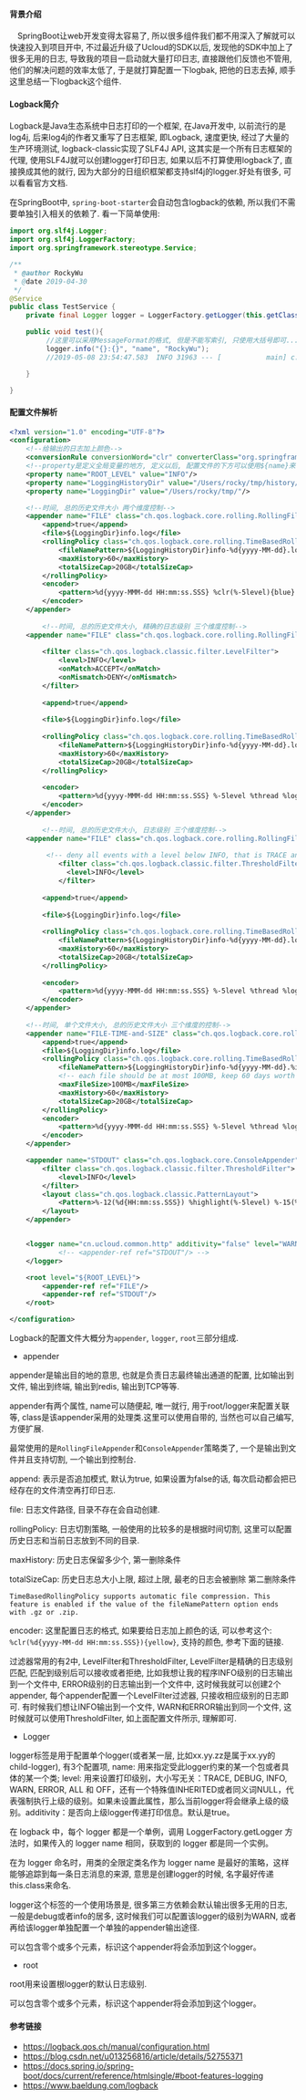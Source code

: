 #### 背景介绍

&emsp;SpringBoot让web开发变得太容易了, 所以很多组件我们都不用深入了解就可以快速投入到项目开中, 不过最近升级了Ucloud的SDK以后, 发现他的SDK中加上了很多无用的日志, 导致我的项目一启动就大量打印日志, 直接跟他们反馈也不管用, 他们的解决问题的效率太低了, 于是就打算配置一下logbak, 把他的日志去掉, 顺手这里总结一下logback这个组件.

#### Logback简介

Logback是Java生态系统中日志打印的一个框架, 在Java开发中, 以前流行的是log4j, 后来log4j的作者又重写了日志框架, 即Logback, 速度更快, 经过了大量的生产环境测试, logback-classic实现了SLF4J API, 这其实是一个所有日志框架的代理, 使用SLF4J就可以创建logger打印日志, 如果以后不打算使用logback了, 直接换成其他的就行, 因为大部分的日组织框架都支持slf4j的logger.好处有很多, 可以看看官方文档.

在SpringBoot中, `spring-boot-starter`会自动包含logback的依赖, 所以我们不需要单独引入相关的依赖了. 看一下简单使用:

```java
import org.slf4j.Logger;
import org.slf4j.LoggerFactory;
import org.springframework.stereotype.Service;

/**
 * @author RockyWu
 * @date 2019-04-30
 */
@Service
public class TestService {
    private final Logger logger = LoggerFactory.getLogger(this.getClass());

    public void test(){
         //这里可以采用MessageFormat的格式, 但是不能写索引, 只使用大括号即可...
         logger.info("{}:{}", "name", "RockyWu");
         //2019-05-08 23:54:47.583  INFO 31963 --- [           main] c.m.d.jumpserver.service.TestService     : name:RockyWu

    }

}

```
 
#### 配置文件解析

```xml
<?xml version="1.0" encoding="UTF-8"?>
<configuration>
    <!--给输出的日志加上颜色-->
    <conversionRule conversionWord="clr" converterClass="org.springframework.boot.logging.logback.ColorConverter" />
    <!--property是定义全局变量的地方, 定义以后, 配置文件的下方可以使用${name}来引用-->
    <property name="ROOT_LEVEL" value="INFO"/>
    <property name="LoggingHistoryDir" value="/Users/rocky/tmp/history/"/>
    <property name="LoggingDir" value="/Users/rocky/tmp/"/>

    <!--时间, 总的历史文件大小 两个维度控制-->
    <appender name="FILE" class="ch.qos.logback.core.rolling.RollingFileAppender">
        <append>true</append>
        <file>${LoggingDir}info.log</file>
        <rollingPolicy class="ch.qos.logback.core.rolling.TimeBasedRollingPolicy">
            <fileNamePattern>${LoggingHistoryDir}info-%d{yyyy-MM-dd}.log</fileNamePattern>
            <maxHistory>60</maxHistory>
            <totalSizeCap>20GB</totalSizeCap>
        </rollingPolicy>
        <encoder>
            <pattern>%d{yyyy-MMM-dd HH:mm:ss.SSS} %clr(%-5level){blue} %thread %clr(%logger:%line){green} %msg%n</pattern>
        </encoder>
    </appender>
    
        <!--时间, 总的历史文件大小, 精确的日志级别 三个维度控制-->
    <appender name="FILE" class="ch.qos.logback.core.rolling.RollingFileAppender">
        
        <filter class="ch.qos.logback.classic.filter.LevelFilter">
            <level>INFO</level>
            <onMatch>ACCEPT</onMatch>
            <onMismatch>DENY</onMismatch>
        </filter>
        
        <append>true</append>
        
        <file>${LoggingDir}info.log</file>
        
        <rollingPolicy class="ch.qos.logback.core.rolling.TimeBasedRollingPolicy">
            <fileNamePattern>${LoggingHistoryDir}info-%d{yyyy-MM-dd}.log</fileNamePattern>
            <maxHistory>60</maxHistory>
            <totalSizeCap>20GB</totalSizeCap>
        </rollingPolicy>
        
        <encoder>
            <pattern>%d{yyyy-MMM-dd HH:mm:ss.SSS} %-5level %thread %logger:%line %msg%n</pattern>
        </encoder>
    </appender>
    
        <!--时间, 总的历史文件大小, 日志级别 三个维度控制-->
    <appender name="FILE" class="ch.qos.logback.core.rolling.RollingFileAppender">
        
		 <!-- deny all events with a level below INFO, that is TRACE and DEBUG -->
		    <filter class="ch.qos.logback.classic.filter.ThresholdFilter">
		      <level>INFO</level>
		    </filter>
        
        <append>true</append>
        
        <file>${LoggingDir}info.log</file>
        
        <rollingPolicy class="ch.qos.logback.core.rolling.TimeBasedRollingPolicy">
            <fileNamePattern>${LoggingHistoryDir}info-%d{yyyy-MM-dd}.log</fileNamePattern>
            <maxHistory>60</maxHistory>
            <totalSizeCap>20GB</totalSizeCap>
        </rollingPolicy>
        
        <encoder>
            <pattern>%d{yyyy-MMM-dd HH:mm:ss.SSS} %-5level %thread %logger:%line %msg%n</pattern>
        </encoder>
    </appender>
    
    <!--时间, 单个文件大小, 总的历史文件大小 三个维度的控制-->
    <appender name="FILE-TIME-and-SIZE" class="ch.qos.logback.core.rolling.SizeAndTimeBasedRollingPolicy">
        <append>true</append>
        <file>${LoggingDir}info.log</file>
        <rollingPolicy class="ch.qos.logback.core.rolling.TimeBasedRollingPolicy">
            <fileNamePattern>${LoggingHistoryDir}info-%d{yyyy-MM-dd}.%i.log</fileNamePattern>
            <!-- each file should be at most 100MB, keep 60 days worth of history, but at most 20GB, %i是文件超过阀值后会生成0, 1, 2等新文件 -->
            <maxFileSize>100MB</maxFileSize>
            <maxHistory>60</maxHistory>
            <totalSizeCap>20GB</totalSizeCap>
        </rollingPolicy>
        <encoder>
            <pattern>%d{yyyy-MMM-dd HH:mm:ss.SSS} %-5level %thread %logger:%line %msg%n</pattern>
        </encoder>
    </appender>

    <appender name="STDOUT" class="ch.qos.logback.core.ConsoleAppender">
        <filter class="ch.qos.logback.classic.filter.ThresholdFilter">
            <level>INFO</level>
        </filter>
        <layout class="ch.qos.logback.classic.PatternLayout">
            <Pattern>%-12(%d{HH:mm:ss.SSS}) %highlight(%-5level) %-15(%thread) %cyan(%-40logger{40}) %msg%n</Pattern>
        </layout>
    </appender>


    <logger name="cn.ucloud.common.http" additivity="false" level="WARN">
    		<!-- <appender-ref ref="STDOUT"/> --> 
    </logger>

    <root level="${ROOT_LEVEL}">
        <appender-ref ref="FILE"/>
        <appender-ref ref="STDOUT"/>
    </root>

</configuration>
```

Logback的配置文件大概分为`appender`, `logger`, `root`三部分组成.

* appender

appender是输出目的地的意思, 也就是负责日志最终输出通道的配置, 比如输出到文件, 输出到终端, 输出到redis, 输出到TCP等等.

appender有两个属性, name可以随便起, 唯一就行, 用于root/logger来配置关联等, class是该appender采用的处理类.这里可以使用自带的, 当然也可以自己编写, 方便扩展.

最常使用的是`RollingFileAppender`和`ConsoleAppender`策略类了, 一个是输出到文件并且支持切割, 一个输出到控制台.

append: 表示是否追加模式, 默认为true, 如果设置为false的话, 每次启动都会把已经存在的文件清空再打印日志.

file: 日志文件路径, 目录不存在会自动创建.

rollingPolicy: 日志切割策略, 一般使用的比较多的是根据时间切割, 这里可以配置历史日志和当前日志放到不同的目录.

maxHistory: 历史日志保留多少个, 第一删除条件

totalSizeCap: 历史日志总大小上限, 超过上限, 最老的日志会被删除 第二删除条件

`TimeBasedRollingPolicy supports automatic file compression. This feature is enabled if the value of the fileNamePattern option ends with .gz or .zip.`

encoder: 这里配置日志的格式, 如果要给日志加上颜色的话, 可以参考这个: `%clr(%d{yyyy-MM-dd HH:mm:ss.SSS}){yellow}`, 支持的颜色, 参考下面的链接.

过滤器常用的有2中, LevelFilter和ThresholdFilter, LevelFilter是精确的日志级别匹配, 匹配到级别后可以接收或者拒绝, 比如我想让我的程序INFO级别的日志输出到一个文件中, ERROR级别的日志输出到一个文件中, 这时候我就可以创建2个appender, 每个appender配置一个LevelFilter过滤器, 只接收相应级别的日志即可. 有时候我们想让INFO输出到一个文件, WARN和ERROR输出到同一个文件, 这时候就可以使用ThresholdFilter, 如上面配置文件所示, 理解即可.

* Logger

logger标签是用于配置单个logger(或者某一层, 比如xx.yy.zz是属于xx.yy的child-logger), 有3个配置项, name: 用来指定受此logger约束的某一个包或者具体的某一个类; level: 用来设置打印级别，大小写无关：TRACE, DEBUG, INFO, WARN, ERROR, ALL 和 OFF，还有一个特殊值INHERITED或者同义词NULL，代表强制执行上级的级别。如果未设置此属性，那么当前logger将会继承上级的级别。additivity：是否向上级logger传递打印信息。默认是true。

在 logback 中，每个 logger 都是一个单例，调用 LoggerFactory.getLogger 方法时，如果传入的 logger name 相同，获取到的 logger 都是同一个实例。

在为 logger 命名时，用类的全限定类名作为 logger name 是最好的策略，这样能够追踪到每一条日志消息的来源, 意思是创建logger的时候, 名字最好传递this.class来命名.

logger这个标签的一个使用场景是, 很多第三方依赖会默认输出很多无用的日志, 一般是debug或者info的居多, 这时候我们可以配置该logger的级别为WARN, 或者再给该logger单独配置一个单独的appender输出途径.

<logger>可以包含零个或多个<appender-ref>元素，标识这个appender将会添加到这个logger。

* root

root用来设置根logger的默认日志级别.

<root>可以包含零个或多个<appender-ref>元素，标识这个appender将会添加到这个logger。


#### 参考链接

* https://logback.qos.ch/manual/configuration.html
* https://blog.csdn.net/u013256816/article/details/52755371
* https://docs.spring.io/spring-boot/docs/current/reference/htmlsingle/#boot-features-logging
* https://www.baeldung.com/logback



 
